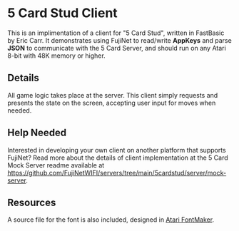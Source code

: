 # 5 Card Stud Client

This is an implimentation of a client for "5 Card Stud", written in FastBasic by Eric Carr. It demonstrates using FujiNet to read/write **AppKeys** and parse **JSON** to communicate with the 5 Card Server, and should run on any Atari 8-bit with 48K memory or higher.

## Details

All game logic takes place at the server. This client simply requests and presents the state on the screen, accepting user input for moves when needed.

## Help Needed
Interested in developing your own client on another platform that supports FujiNet? Read more about the details of client implementation at the 5 Card Mock Server readme available at https://github.com/FujiNetWIFI/servers/tree/main/5cardstud/server/mock-server.



## Resources
A source file for the font is also included, designed in [Atari FontMaker](http://matosimi.websupport.sk/atari/atari-fontmaker/).

